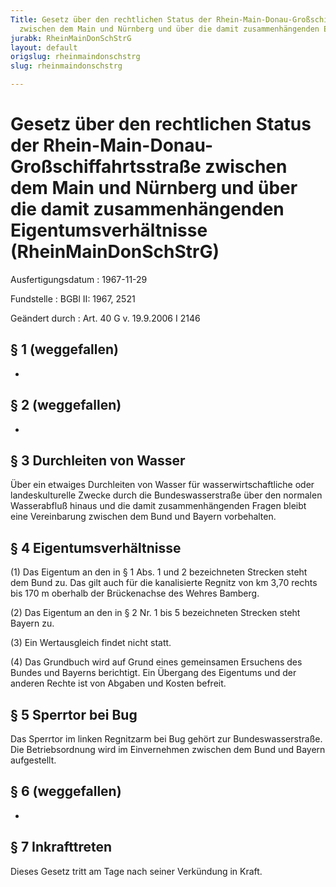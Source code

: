 ```yaml
---
Title: Gesetz über den rechtlichen Status der Rhein-Main-Donau-Großschiffahrtsstraße
  zwischen dem Main und Nürnberg und über die damit zusammenhängenden Eigentumsverhältnisse
jurabk: RheinMainDonSchStrG
layout: default
origslug: rheinmaindonschstrg
slug: rheinmaindonschstrg

---
```


# Gesetz über den rechtlichen Status der Rhein-Main-Donau-Großschiffahrtsstraße zwischen dem Main und Nürnberg und über die damit zusammenhängenden Eigentumsverhältnisse (RheinMainDonSchStrG)

Ausfertigungsdatum
:   1967-11-29

Fundstelle
:   BGBl II: 1967, 2521

Geändert durch
:   Art. 40 G v. 19.9.2006 I 2146


## § 1 (weggefallen)

-


## § 2 (weggefallen)

-


## § 3 Durchleiten von Wasser

Über ein etwaiges Durchleiten von Wasser für wasserwirtschaftliche
oder landeskulturelle Zwecke durch die Bundeswasserstraße über den
normalen Wasserabfluß hinaus und die damit zusammenhängenden Fragen
bleibt eine Vereinbarung zwischen dem Bund und Bayern vorbehalten.


## § 4 Eigentumsverhältnisse

(1) Das Eigentum an den in § 1 Abs. 1 und 2 bezeichneten Strecken
steht dem Bund zu. Das gilt auch für die kanalisierte Regnitz von km
3,70 rechts bis 170 m oberhalb der Brückenachse des Wehres Bamberg.

(2) Das Eigentum an den in § 2 Nr. 1 bis 5 bezeichneten Strecken steht
Bayern zu.

(3) Ein Wertausgleich findet nicht statt.

(4) Das Grundbuch wird auf Grund eines gemeinsamen Ersuchens des
Bundes und Bayerns berichtigt. Ein Übergang des Eigentums und der
anderen Rechte ist von Abgaben und Kosten befreit.


## § 5 Sperrtor bei Bug

Das Sperrtor im linken Regnitzarm bei Bug gehört zur
Bundeswasserstraße. Die Betriebsordnung wird im Einvernehmen zwischen
dem Bund und Bayern aufgestellt.


## § 6 (weggefallen)

-


## § 7 Inkrafttreten

Dieses Gesetz tritt am Tage nach seiner Verkündung in Kraft.

